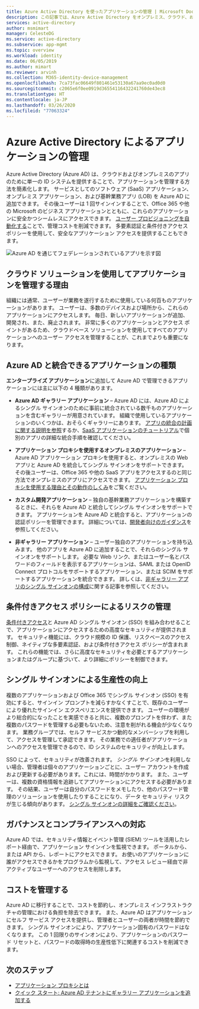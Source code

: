 ```yaml
---
title: Azure Active Directory を使ったアプリケーションの管理 | Microsoft Docs
description: この記事では、Azure Active Directory をオンプレミス、クラウド、および SaaS のアプリケーションと統合する利点について説明します。
services: active-directory
author: msmimart
manager: CelesteDG
ms.service: active-directory
ms.subservice: app-mgmt
ms.topic: overview
ms.workload: identity
ms.date: 06/05/2019
ms.author: mimart
ms.reviewer: arvinh
ms.collection: M365-identity-device-management
ms.openlocfilehash: 7ca73fac06649f801461e53130a67aa9ec0ad0d0
ms.sourcegitcommit: c2065e6f0ee0919d36554116432241760de43ec8
ms.translationtype: HT
ms.contentlocale: ja-JP
ms.lasthandoff: 03/26/2020
ms.locfileid: "77063324"
---
```

# <a name="application-management-with-azure-active-directory"></a>Azure Active Directory によるアプリケーションの管理

Azure Active Directory (Azure AD) は、クラウドおよびオンプレミスのアプリのために単一の ID システムを提供することで、アプリケーションを管理する方法を簡素化します。 サービスとしてのソフトウェア (SaaS) アプリケーション、オンプレミス アプリケーション、および基幹業務アプリ (LOB) を Azure AD に追加できます。 その後ユーザーは 1 回サインインすることで、Office 365 や他の Microsoft のビジネス アプリケーションとともに、これらのアプリケーションに安全かつシームレスにアクセスできます。 [ユーザー プロビジョニングを自動化する](../app-provisioning/user-provisioning.md)ことで、管理コストを削減できます。 多要素認証と条件付きアクセス ポリシーを使用して、安全なアプリケーション アクセスを提供することもできます。

![Azure AD を通じてフェデレーションされているアプリを示す図](media/what-is-application-management/app-management-overview.png)

## <a name="why-manage-applications-with-a-cloud-solution"></a>クラウド ソリューションを使用してアプリケーションを管理する理由

組織には通常、ユーザーが業務を遂行するために使用している何百ものアプリケーションがあります。 ユーザーは、多数のデバイスおよび場所から、これらのアプリケーションにアクセスします。 毎日、新しいアプリケーションが追加、開発され、また、廃止されます。 非常に多くのアプリケーションとアクセス ポイントがあるため、クラウドベース ソリューションを使用してすべてのアプリケーションへのユーザー アクセスを管理することが、これまでよりも重要になります。

## <a name="what-types-of-applications-can-i-integrate-with-azure-ad"></a>Azure AD と統合できるアプリケーションの種類

**エンタープライズ アプリケーション**に追加して Azure AD で管理できるアプリケーションには主に以下の 4 種類があります。

- **Azure AD ギャラリー アプリケーション** – Azure AD には、Azure AD によるシングル サインオンのために事前に統合されている数千ものアプリケーションを含むギャラリーが用意されています。 組織で使用しているアプリケーションのいくつかは、おそらくギャラリーにあります。 [アプリの統合の計画に関する説明を参照](plan-an-application-integration.md)するか、[SaaS アプリケーションのチュートリアル](https://docs.microsoft.com/azure/active-directory/saas-apps/)で個別のアプリの詳細な統合手順を確認してください。

- **アプリケーション プロキシを使用するオンプレミスのアプリケーション** – Azure AD アプリケーション プロキシを使用すると、オンプレミスの Web アプリと Azure AD を統合してシングル サインオンをサポートできます。 その後ユーザーは、Office 365 や他の SaaS アプリをアクセスするのと同じ方法でオンプレミスのアプリにアクセスできます。 [アプリケーション プロキシを使用する理由とその動作のしくみ](what-is-application-proxy.md)をご覧ください。

- **カスタム開発アプリケーション** – 独自の基幹業務アプリケーションを構築するときに、それらを Azure AD と統合してシングル サインオンをサポートできます。 アプリケーションを Azure AD と統合すると、アプリケーションの認証ポリシーを管理できます。 詳細については、[開発者向けのガイダンス](developer-guidance-for-integrating-applications.md)を参照してください。

- **非ギャラリー アプリケーション** – ユーザー独自のアプリケーションを持ち込みます。 他のアプリを Azure AD に追加することで、それらのシングル サインオンをサポートします。 必要な Web リンク、またはユーザー名とパスワードのフィールドを表示するアプリケーションは、SAML または OpenID Connect プロトコルをサポートするアプリケーション、または SCIM をサポートするアプリケーションを統合できます。 詳しくは、[非ギャラリー アプリのシングル サインオンの構成](configure-single-sign-on-non-gallery-applications.md)に関する記事を参照してください。

## <a name="manage-risk-with-conditional-access-policies"></a>条件付きアクセス ポリシーによるリスクの管理

[条件付きアクセス](https://docs.microsoft.com/azure/active-directory/conditional-access/overview)と Azure AD シングル サインオン (SSO) を組み合わせることで、アプリケーションにアクセスするための高度なセキュリティが提供されます。 セキュリティ機能には、クラウド規模の ID 保護、リスクベースのアクセス制御、ネイティブな多要素認証、および条件付きアクセス ポリシーが含まれます。 これらの機能では、さらに高度なセキュリティを必要とするアプリケーションまたはグループに基づいて、より詳細にポリシーを制御できます。

## <a name="improve-productivity-with-single-sign-on"></a>シングル サインオンによる生産性の向上

複数のアプリケーションおよび Office 365 でシングル サインオン (SSO) を有効にすると、サインイン プロンプトを減らすかなくすことで、既存のユーザーにより優れたサインイン エクスペリエンスを提供できます。 ユーザーの環境がより総合的になったことを実感できると共に、複数のプロンプトを伴わず、また複数のパスワードを管理する必要もないため、注意を削がれる機会が少なくなります。 業務グループでは、セルフ サービスかつ動的なメンバーシップを利用して、アクセスを管理して承認できます。 その業務での適任者がアプリケーションへのアクセスを管理できるので、ID システムのセキュリティが向上します。

SSO によって、セキュリティが改善されます。 *シングル サインオン*を利用しない場合、管理者は個々のアプリケーションごとに、ユーザー アカウントを作成および更新する必要があります。これには、時間がかかります。 また、ユーザーは、複数の資格情報を追跡してアプリケーションにアクセスする必要があります。 その結果、ユーザーは自分のパスワードをメモしたり、他のパスワード管理のソリューションを使用したりすることになり、データ セキュリティ リスクが生じる傾向があります。 [シングル サインオンの詳細をご確認ください](what-is-single-sign-on.md)。

## <a name="address-governance-and-compliance"></a>ガバナンスとコンプライアンスへの対応

Azure AD では、セキュリティ情報とイベント管理 (SIEM) ツールを活用したレポート経由で、アプリケーション サインインを監視できます。 ポータルから、または API から、レポートにアクセスできます。 お使いのアプリケーションに誰がアクセスできるかをプログラムから監視して、アクセス レビュー経由で非アクティブなユーザーへのアクセスを削除します。

## <a name="manage-costs"></a>コストを管理する

Azure AD に移行することで、コストを節約し、オンプレミス インフラストラクチャの管理における負担を除去できます。 また、Azure AD はアプリケーションにセルフ サービス アクセスを提供し、管理者とユーザーの両者が時間を節約できます。 シングル サインオンにより、アプリケーション固有のパスワードはなくなります。 この 1 回限りのサインオンにより、アプリケーションのパスワード リセットと、パスワードの取得時の生産性低下に関連するコストを削減できます。

## <a name="next-steps"></a>次のステップ

- [アプリケーション プロキシとは](what-is-application-proxy.md)
- [クイック スタート: Azure AD テナントにギャラリー アプリケーションを追加する](add-application-portal.md)
